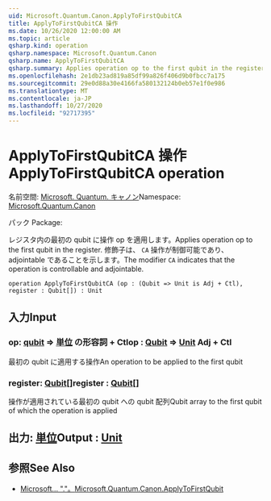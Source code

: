 ```yaml
---
uid: Microsoft.Quantum.Canon.ApplyToFirstQubitCA
title: ApplyToFirstQubitCA 操作
ms.date: 10/26/2020 12:00:00 AM
ms.topic: article
qsharp.kind: operation
qsharp.namespace: Microsoft.Quantum.Canon
qsharp.name: ApplyToFirstQubitCA
qsharp.summary: Applies operation op to the first qubit in the register. The modifier `CA` indicates that the operation is controllable and adjointable.
ms.openlocfilehash: 2e1db23ad819a85df99a826f406d9b0fbcc7a175
ms.sourcegitcommit: 29e0d88a30e4166fa580132124b0eb57e1f0e986
ms.translationtype: MT
ms.contentlocale: ja-JP
ms.lasthandoff: 10/27/2020
ms.locfileid: "92717395"
---
```

# <a name="applytofirstqubitca-operation"></a><span data-ttu-id="615d9-102">ApplyToFirstQubitCA 操作</span><span class="sxs-lookup"><span data-stu-id="615d9-102">ApplyToFirstQubitCA operation</span></span>

<span data-ttu-id="615d9-103">名前空間: [Microsoft. Quantum. キャノン](xref:Microsoft.Quantum.Canon)</span><span class="sxs-lookup"><span data-stu-id="615d9-103">Namespace: [Microsoft.Quantum.Canon](xref:Microsoft.Quantum.Canon)</span></span>

<span data-ttu-id="615d9-104">パック [](https://nuget.org/packages/)</span><span class="sxs-lookup"><span data-stu-id="615d9-104">Package: [](https://nuget.org/packages/)</span></span>


<span data-ttu-id="615d9-105">レジスタ内の最初の qubit に操作 op を適用します。</span><span class="sxs-lookup"><span data-stu-id="615d9-105">Applies operation op to the first qubit in the register.</span></span>
<span data-ttu-id="615d9-106">修飾子は、 `CA` 操作が制御可能であり、adjointable であることを示します。</span><span class="sxs-lookup"><span data-stu-id="615d9-106">The modifier `CA` indicates that the operation is controllable and adjointable.</span></span>

```qsharp
operation ApplyToFirstQubitCA (op : (Qubit => Unit is Adj + Ctl), register : Qubit[]) : Unit
```


## <a name="input"></a><span data-ttu-id="615d9-107">入力</span><span class="sxs-lookup"><span data-stu-id="615d9-107">Input</span></span>

### <a name="op--qubit--unit-adj--ctl"></a><span data-ttu-id="615d9-108">op: [qubit](xref:microsoft.quantum.lang-ref.qubit) => [単位](xref:microsoft.quantum.lang-ref.unit) の形容詞 + Ctl</span><span class="sxs-lookup"><span data-stu-id="615d9-108">op : [Qubit](xref:microsoft.quantum.lang-ref.qubit) => [Unit](xref:microsoft.quantum.lang-ref.unit) Adj + Ctl</span></span>

<span data-ttu-id="615d9-109">最初の qubit に適用する操作</span><span class="sxs-lookup"><span data-stu-id="615d9-109">An operation to be applied to the first qubit</span></span>


### <a name="register--qubit"></a><span data-ttu-id="615d9-110">register: [Qubit](xref:microsoft.quantum.lang-ref.qubit)[]</span><span class="sxs-lookup"><span data-stu-id="615d9-110">register : [Qubit](xref:microsoft.quantum.lang-ref.qubit)[]</span></span>

<span data-ttu-id="615d9-111">操作が適用されている最初の qubit への qubit 配列</span><span class="sxs-lookup"><span data-stu-id="615d9-111">Qubit array to the first qubit of which the operation is applied</span></span>



## <a name="output--unit"></a><span data-ttu-id="615d9-112">出力: [単位](xref:microsoft.quantum.lang-ref.unit)</span><span class="sxs-lookup"><span data-stu-id="615d9-112">Output : [Unit](xref:microsoft.quantum.lang-ref.unit)</span></span>



## <a name="see-also"></a><span data-ttu-id="615d9-113">参照</span><span class="sxs-lookup"><span data-stu-id="615d9-113">See Also</span></span>

- [<span data-ttu-id="615d9-114">Microsoft... "."。</span><span class="sxs-lookup"><span data-stu-id="615d9-114">Microsoft.Quantum.Canon.ApplyToFirstQubit</span></span>](xref:Microsoft.Quantum.Canon.ApplyToFirstQubit)